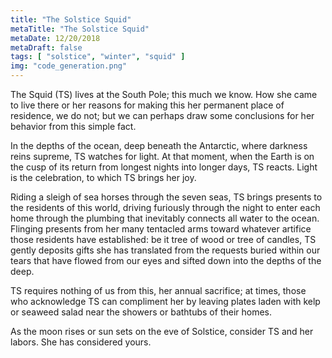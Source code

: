 ```yaml
---
title: "The Solstice Squid"
metaTitle: "The Solstice Squid"
metaDate: 12/20/2018
metaDraft: false
tags: [ "solstice", "winter", "squid" ]
img: "code_generation.png"
---
```


The Squid (TS) lives at the South Pole; this much we know. How she came to live there or her reasons for making this her permanent place of residence, we do not; but we can perhaps draw some conclusions for her behavior from this simple fact.

In the depths of the ocean, deep beneath the Antarctic, where darkness reins supreme, TS watches for light. At that moment, when the Earth is on the cusp of its return from longest nights into longer days, TS reacts. Light is the celebration, to which TS brings her joy.

Riding a sleigh of sea horses through the seven seas, TS brings presents to the residents of this world, driving furiously through the night to enter each home through the plumbing that inevitably connects all water to the ocean. Flinging presents from her many tentacled arms toward whatever artifice those residents have established: be it tree of wood or tree of candles, TS gently deposits gifts she has translated from the requests buried within our tears that have flowed from our eyes and sifted down into the depths of the deep.

TS requires nothing of us from this, her annual sacrifice; at times, those who acknowledge TS can compliment her by leaving plates laden with kelp or seaweed salad near the showers or bathtubs of their homes.

As the moon rises or sun sets on the eve of Solstice, consider TS and her labors. She has considered yours.
